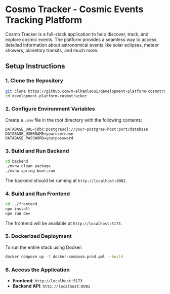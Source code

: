 # Cosmo Tracker - Cosmic Events Tracking Platform
Cosmo Tracker is a full-stack application to help discover, track, and explore cosmic events. The platform provides a seamless way to access detailed information about astronomical events like solar eclipses, meteor showers, planetary transits, and much more.

## Setup Instructions
### 1. Clone the Repository
```bash
git clone https://github.com/m-elhamlaoui/development-platform-cosmotracker.git
cd development-platform-cosmotracker
```

### 2. Configure Environment Variables
Create a `.env` file in the root directory with the following contents:
```env
DATABASE_URL=jdbc:postgresql://your-postgres-host:port/database
DATABASE_USERNAME=yourusername
DATABASE_PASSWORD=yourpassword
```

### 3. Build and Run Backend
```bash
cd backend
./mvnw clean package
./mvnw spring-boot:run
```
The backend should be running at `http://localhost:8081`.

### 4. Build and Run Frontend
```bash
cd ../frontend
npm install
npm run dev
```
The frontend will be available at `http://localhost:5173`.

### 5. Dockerized Deployment
To run the entire stack using Docker:
```bash
docker compose up -f docker-compose.prod.yml --build
```
### 6. Access the Application
- **Frontend**: `http://localhost:5173`
- **Backend API**: `http://localhost:8081`
